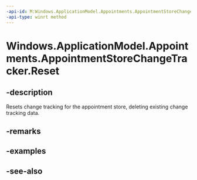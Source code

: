 ```yaml
---
-api-id: M:Windows.ApplicationModel.Appointments.AppointmentStoreChangeTracker.Reset
-api-type: winrt method
---
```


<!-- Method syntax
public void Reset()
-->

# Windows.ApplicationModel.Appointments.AppointmentStoreChangeTracker.Reset

## -description
Resets change tracking for the appointment store, deleting existing change tracking data.

## -remarks

## -examples

## -see-also
